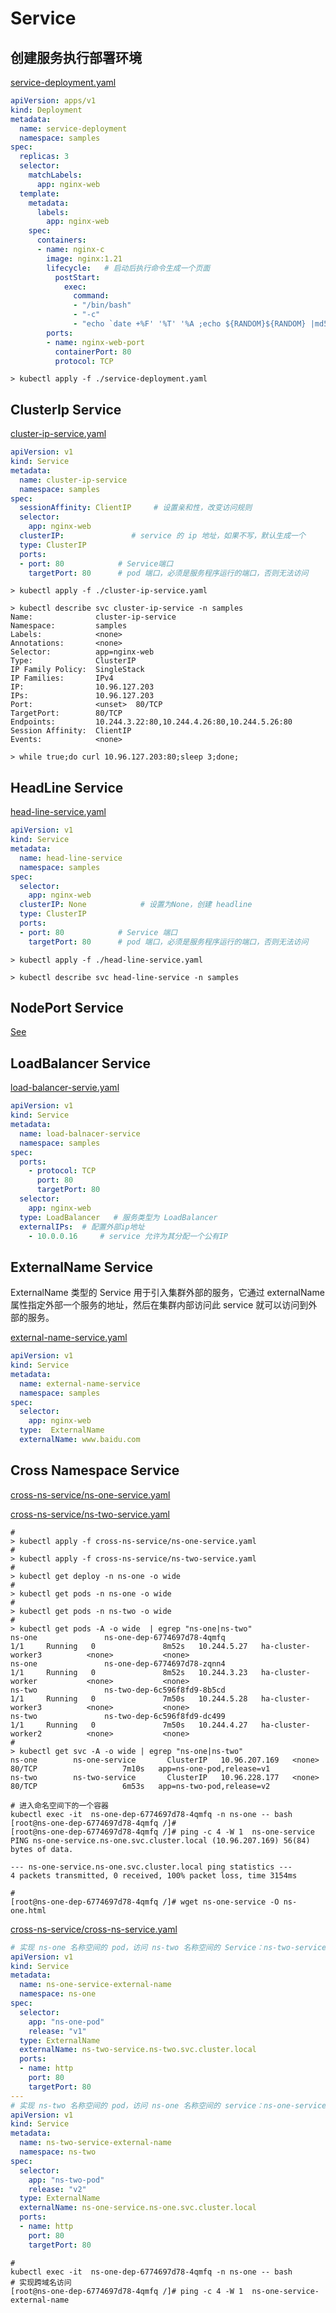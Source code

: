 Service
===

## 创建服务执行部署环境

[service-deployment.yaml](service-deployment.yaml)

```yaml
apiVersion: apps/v1
kind: Deployment
metadata:
  name: service-deployment
  namespace: samples
spec:
  replicas: 3
  selector:
    matchLabels:
      app: nginx-web
  template:
    metadata:
      labels:
        app: nginx-web
    spec:
      containers:
      - name: nginx-c
        image: nginx:1.21
        lifecycle:   # 启动后执行命令生成一个页面
          postStart:
            exec:
              command: 
              - "/bin/bash"
              - "-c"
              - "echo `date +%F' '%T' '%A ;echo ${RANDOM}${RANDOM} |md5sum` > /usr/share/nginx/html/index.html"
        ports:
        - name: nginx-web-port
          containerPort: 80
          protocol: TCP
```

```shell
> kubectl apply -f ./service-deployment.yaml 
```

## ClusterIp Service

[cluster-ip-service.yaml](cluster-ip-service.yaml)

```yaml
apiVersion: v1
kind: Service
metadata:
  name: cluster-ip-service
  namespace: samples
spec:
  sessionAffinity: ClientIP     # 设置亲和性，改变访问规则
  selector:
    app: nginx-web
  clusterIP:               # service 的 ip 地址，如果不写，默认生成一个
  type: ClusterIP
  ports:
  - port: 80            # Service端口
    targetPort: 80      # pod 端口，必须是服务程序运行的端口，否则无法访问
```

```shell
> kubectl apply -f ./cluster-ip-service.yaml

> kubectl describe svc cluster-ip-service -n samples
Name:              cluster-ip-service
Namespace:         samples
Labels:            <none>
Annotations:       <none>
Selector:          app=nginx-web
Type:              ClusterIP
IP Family Policy:  SingleStack
IP Families:       IPv4
IP:                10.96.127.203
IPs:               10.96.127.203
Port:              <unset>  80/TCP
TargetPort:        80/TCP
Endpoints:         10.244.3.22:80,10.244.4.26:80,10.244.5.26:80
Session Affinity:  ClientIP
Events:            <none>

> while true;do curl 10.96.127.203:80;sleep 3;done;

```

## HeadLine Service

[head-line-service.yaml](head-line-service.yaml)

```yaml
apiVersion: v1
kind: Service
metadata:
  name: head-line-service
  namespace: samples
spec:
  selector:
    app: nginx-web
  clusterIP: None            # 设置为None，创建 headline
  type: ClusterIP
  ports:
  - port: 80            # Service 端口
    targetPort: 80      # pod 端口，必须是服务程序运行的端口，否则无法访问
```

```shell
> kubectl apply -f ./head-line-service.yaml

> kubectl describe svc head-line-service -n samples
```

## NodePort Service

[See](../deployment/hpa/README.md)

## LoadBalancer Service

[load-balancer-servie.yaml](load-balancer-servie.yaml)

```yaml
apiVersion: v1
kind: Service
metadata:
  name: load-balnacer-service
  namespace: samples
spec:
  ports:
    - protocol: TCP
      port: 80
      targetPort: 80
  selector:
    app: nginx-web
  type: LoadBalancer   # 服务类型为 LoadBalancer
  externalIPs:  # 配置外部ip地址
    - 10.0.0.16     # service 允许为其分配一个公有IP
```

## ExternalName Service

ExternalName 类型的 Service 用于引入集群外部的服务，它通过 externalName 属性指定外部一个服务的地址，然后在集群内部访问此 service 就可以访问到外部的服务。

[external-name-service.yaml](external-name-service.yaml)

```yaml
apiVersion: v1
kind: Service
metadata:
  name: external-name-service
  namespace: samples
spec:
  selector:
    app: nginx-web
  type:  ExternalName
  externalName: www.baidu.com
```

## Cross Namespace Service

[cross-ns-service/ns-one-service.yaml](cross-ns-service/ns-one-service.yaml)

[cross-ns-service/ns-two-service.yaml](cross-ns-service/ns-two-service.yaml)

```shell
#
> kubectl apply -f cross-ns-service/ns-one-service.yaml
#
> kubectl apply -f cross-ns-service/ns-two-service.yaml
#
> kubectl get deploy -n ns-one -o wide
#
> kubectl get pods -n ns-one -o wide
#
> kubectl get pods -n ns-two -o wide
#
> kubectl get pods -A -o wide  | egrep "ns-one|ns-two"
ns-one               ns-one-dep-6774697d78-4qmfq                         1/1     Running   0               8m52s   10.244.5.27   ha-cluster-worker3          <none>           <none>        
ns-one               ns-one-dep-6774697d78-zqnn4                         1/1     Running   0               8m52s   10.244.3.23   ha-cluster-worker           <none>           <none>        
ns-two               ns-two-dep-6c596f8fd9-8b5cd                         1/1     Running   0               7m50s   10.244.5.28   ha-cluster-worker3          <none>           <none>        
ns-two               ns-two-dep-6c596f8fd9-dc499                         1/1     Running   0               7m50s   10.244.4.27   ha-cluster-worker2          <none>           <none>
#
> kubectl get svc -A -o wide | egrep "ns-one|ns-two"
ns-one        ns-one-service       ClusterIP   10.96.207.169   <none>        80/TCP                   7m10s   app=ns-one-pod,release=v1
ns-two        ns-two-service       ClusterIP   10.96.228.177   <none>        80/TCP                   6m53s   app=ns-two-pod,release=v2
```

```shell
# 进入命名空间下的一个容器
kubectl exec -it  ns-one-dep-6774697d78-4qmfq -n ns-one -- bash
[root@ns-one-dep-6774697d78-4qmfq /]#
[root@ns-one-dep-6774697d78-4qmfq /]# ping -c 4 -W 1  ns-one-service
PING ns-one-service.ns-one.svc.cluster.local (10.96.207.169) 56(84) bytes of data.

--- ns-one-service.ns-one.svc.cluster.local ping statistics ---
4 packets transmitted, 0 received, 100% packet loss, time 3154ms

#
[root@ns-one-dep-6774697d78-4qmfq /]# wget ns-one-service -O ns-one.html

```
[cross-ns-service/cross-ns-service.yaml](cross-ns-service/cross-ns-service.yaml)

```yaml
# 实现 ns-one 名称空间的 pod，访问 ns-two 名称空间的 Service：ns-two-service
apiVersion: v1
kind: Service
metadata:
  name: ns-one-service-external-name
  namespace: ns-one
spec:
  selector:
    app: "ns-one-pod"
    release: "v1"
  type: ExternalName
  externalName: ns-two-service.ns-two.svc.cluster.local
  ports:
  - name: http
    port: 80
    targetPort: 80
---
# 实现 ns-two 名称空间的 pod，访问 ns-one 名称空间的 service：ns-one-service
apiVersion: v1
kind: Service
metadata:
  name: ns-two-service-external-name
  namespace: ns-two
spec:
  selector:
    app: "ns-two-pod"
    release: "v2"
  type: ExternalName
  externalName: ns-one-service.ns-one.svc.cluster.local
  ports:
  - name: http
    port: 80
    targetPort: 80

```

```shell
# 
kubectl exec -it  ns-one-dep-6774697d78-4qmfq -n ns-one -- bash
# 实现跨域名访问
[root@ns-one-dep-6774697d78-4qmfq /]# ping -c 4 -W 1  ns-one-service-external-name

```


